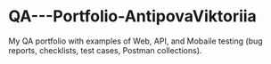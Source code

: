 # QA---Portfolio-AntipovaViktoriia
My QA portfolio with examples of Web, API, and Mobaile testing (bug reports, checklists, test cases, Postman collections).

